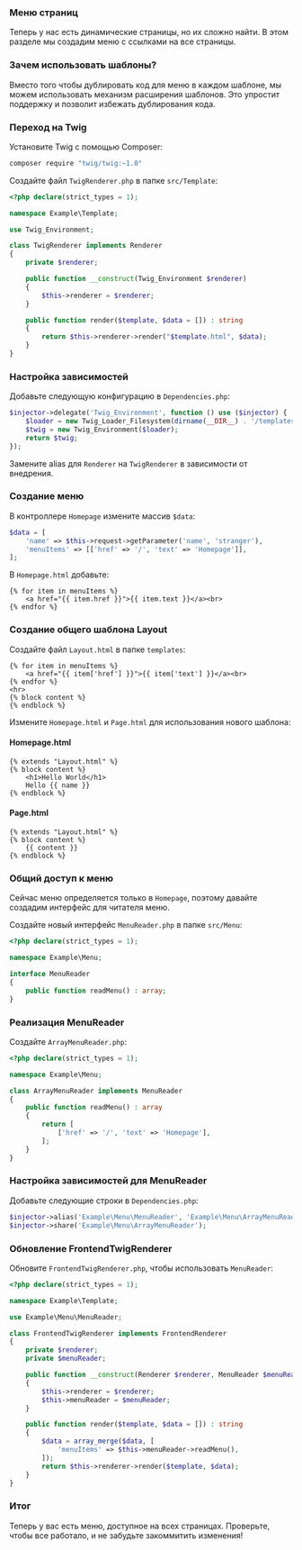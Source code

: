 ### Меню страниц

Теперь у нас есть динамические страницы, но их сложно найти. В этом разделе мы создадим меню с ссылками на все страницы.

### Зачем использовать шаблоны?

Вместо того чтобы дублировать код для меню в каждом шаблоне, мы можем использовать механизм расширения шаблонов. Это упростит поддержку и позволит избежать дублирования кода.

### Переход на Twig

Установите Twig с помощью Composer:

```bash
composer require "twig/twig:~1.0"
```

Создайте файл `TwigRenderer.php` в папке `src/Template`:

```php
<?php declare(strict_types = 1);

namespace Example\Template;

use Twig_Environment;

class TwigRenderer implements Renderer
{
    private $renderer;

    public function __construct(Twig_Environment $renderer)
    {
        $this->renderer = $renderer;
    }

    public function render($template, $data = []) : string
    {
        return $this->renderer->render("$template.html", $data);
    }
}
```

### Настройка зависимостей

Добавьте следующую конфигурацию в `Dependencies.php`:

```php
$injector->delegate('Twig_Environment', function () use ($injector) {
    $loader = new Twig_Loader_Filesystem(dirname(__DIR__) . '/templates');
    $twig = new Twig_Environment($loader);
    return $twig;
});
```

Замените alias для `Renderer` на `TwigRenderer` в зависимости от внедрения.

### Создание меню

В контроллере `Homepage` измените массив `$data`:

```php
$data = [
    'name' => $this->request->getParameter('name', 'stranger'),
    'menuItems' => [['href' => '/', 'text' => 'Homepage']],
];
```

В `Homepage.html` добавьте:

```twig
{% for item in menuItems %}
    <a href="{{ item.href }}">{{ item.text }}</a><br>
{% endfor %}
```

### Создание общего шаблона Layout

Создайте файл `Layout.html` в папке `templates`:

```twig
{% for item in menuItems %}
    <a href="{{ item['href'] }}">{{ item['text'] }}</a><br>
{% endfor %}
<hr>
{% block content %}
{% endblock %}
```

Измените `Homepage.html` и `Page.html` для использования нового шаблона:

#### Homepage.html

```twig
{% extends "Layout.html" %}
{% block content %}
    <h1>Hello World</h1>
    Hello {{ name }}
{% endblock %}
```

#### Page.html

```twig
{% extends "Layout.html" %}
{% block content %}
    {{ content }}
{% endblock %}
```

### Общий доступ к меню

Сейчас меню определяется только в `Homepage`, поэтому давайте создадим интерфейс для читателя меню.

Создайте новый интерфейс `MenuReader.php` в папке `src/Menu`:

```php
<?php declare(strict_types = 1);

namespace Example\Menu;

interface MenuReader
{
    public function readMenu() : array;
}
```

### Реализация MenuReader

Создайте `ArrayMenuReader.php`:

```php
<?php declare(strict_types = 1);

namespace Example\Menu;

class ArrayMenuReader implements MenuReader
{
    public function readMenu() : array
    {
        return [
            ['href' => '/', 'text' => 'Homepage'],
        ];
    }
}
```

### Настройка зависимостей для MenuReader

Добавьте следующие строки в `Dependencies.php`:

```php
$injector->alias('Example\Menu\MenuReader', 'Example\Menu\ArrayMenuReader');
$injector->share('Example\Menu\ArrayMenuReader');
```

### Обновление FrontendTwigRenderer

Обновите `FrontendTwigRenderer.php`, чтобы использовать `MenuReader`:

```php
<?php declare(strict_types = 1);

namespace Example\Template;

use Example\Menu\MenuReader;

class FrontendTwigRenderer implements FrontendRenderer
{
    private $renderer;
    private $menuReader;

    public function __construct(Renderer $renderer, MenuReader $menuReader)
    {
        $this->renderer = $renderer;
        $this->menuReader = $menuReader;
    }

    public function render($template, $data = []) : string
    {
        $data = array_merge($data, [
            'menuItems' => $this->menuReader->readMenu(),
        ]);
        return $this->renderer->render($template, $data);
    }
}
```

### Итог

Теперь у вас есть меню, доступное на всех страницах. Проверьте, чтобы все работало, и не забудьте закоммитить изменения!